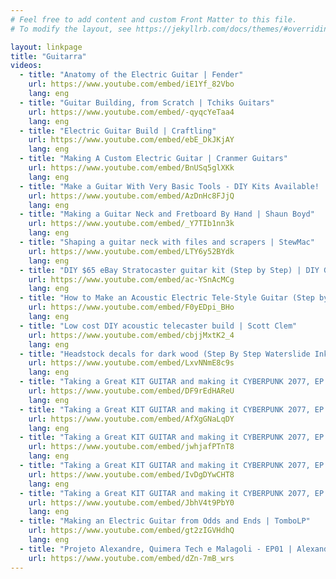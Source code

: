 ```yaml
---
# Feel free to add content and custom Front Matter to this file.
# To modify the layout, see https://jekyllrb.com/docs/themes/#overriding-theme-defaults

layout: linkpage
title: "Guitarra"
videos:
  - title: "Anatomy of the Electric Guitar | Fender"
    url: https://www.youtube.com/embed/iE1Yf_82Vbo
    lang: eng
  - title: "Guitar Building, from Scratch | Tchiks Guitars"
    url: https://www.youtube.com/embed/-qyqcYeTaa4
    lang: eng
  - title: "Electric Guitar Build | Craftling"
    url: https://www.youtube.com/embed/ebE_DkJKjAY
    lang: eng
  - title: "Making A Custom Electric Guitar | Cranmer Guitars"
    url: https://www.youtube.com/embed/BnUSq5glXKk
    lang: eng
  - title: "Make a Guitar With Very Basic Tools - DIY Kits Available! | Tim Sway"
    url: https://www.youtube.com/embed/AzDnHc8FJjQ
    lang: eng
  - title: "Making a Guitar Neck and Fretboard By Hand | Shaun Boyd"
    url: https://www.youtube.com/embed/_Y7TIb1nn3k
    lang: eng
  - title: "Shaping a guitar neck with files and scrapers | StewMac"
    url: https://www.youtube.com/embed/LTY6y52BYdk
    lang: eng
  - title: "DIY $65 eBay Stratocaster guitar kit (Step by Step) | DIY Gene"
    url: https://www.youtube.com/embed/ac-YSnAcMCg
    lang: eng
  - title: "How to Make an Acoustic Electric Tele-Style Guitar (Step by Step) | DIY Gene"
    url: https://www.youtube.com/embed/F0yEDpi_BHo
    lang: eng
  - title: "Low cost DIY acoustic telecaster build | Scott Clem"
    url: https://www.youtube.com/embed/cbjjMxtK2_4
    lang: eng
  - title: "Headstock decals for dark wood (Step By Step Waterslide Inkjet decals) | DIY Gene"
    url: https://www.youtube.com/embed/LxvNNmE8c9s
    lang: eng
  - title: "Taking a Great KIT GUITAR and making it CYBERPUNK 2077, EP 1 | Crimson Custom Guitars"
    url: https://www.youtube.com/embed/DF9rEdHAReU
    lang: eng
  - title: "Taking a Great KIT GUITAR and making it CYBERPUNK 2077, EP 2 | Crimson Custom Guitars"
    url: https://www.youtube.com/embed/AfXgGNaLqDY
    lang: eng
  - title: "Taking a Great KIT GUITAR and making it CYBERPUNK 2077, EP 3 | Crimson Custom Guitars"
    url: https://www.youtube.com/embed/jwhjafPTnT8
    lang: eng
  - title: "Taking a Great KIT GUITAR and making it CYBERPUNK 2077, EP 4 | Crimson Custom Guitars"
    url: https://www.youtube.com/embed/IvDgDYwCHT8
    lang: eng
  - title: "Taking a Great KIT GUITAR and making it CYBERPUNK 2077, EP 5 | Crimson Custom Guitars"
    url: https://www.youtube.com/embed/JbhV4t9PbY0
    lang: eng
  - title: "Making an Electric Guitar from Odds and Ends | TomboLP"
    url: https://www.youtube.com/embed/gt2zIGVHdhQ
    lang: eng
  - title: "Projeto Alexandre, Quimera Tech e Malagoli - EP01 | Alexandre Cesar Luthier"
    url: https://www.youtube.com/embed/dZn-7mB_wrs
---
```


